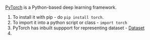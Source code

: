 [PyTorch](pytorch.org) is a Python-based deep learning framework. 
1. To install it with pip - do `pip install torch`.
1. To import it into a python script or class - `import torch`
1. PyTorch has inbuilt suppport for representing dataset - [Dataset](pytorch/dataset.md)
1. 
